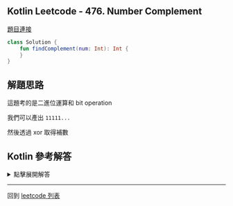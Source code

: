 ## Kotlin Leetcode - 476. Number Complement

[題目連接](https://leetcode.com/problems/number-complement/)

```kotlin
class Solution {
    fun findComplement(num: Int): Int {
    }
}
```

## 解題思路

這題考的是二進位運算和 bit operation

我們可以產出 `11111...` 

然後透過 xor 取得補數

## Kotlin 參考解答


<details>
  <summary>點擊展開解答</summary>


```kotlin
class Solution {
    fun findComplement(num: Int): Int {
        var i = 1
        while (i <= num) {
            i = i shl 1
        }
        return (i-1) xor num  
    }
}
```

</details>

------

回到 [leetcode 列表](index.md)
  
